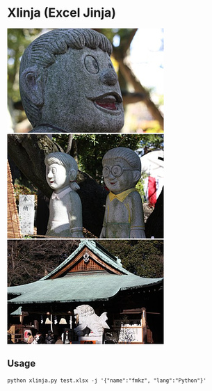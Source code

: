 # Xlinja (Excel Jinja)

![Jinja](images/1262329644.jpg)
![j](images/1262329650.jpg)
![n](images/1262329663.jpg)

## Usage

    python xlinja.py test.xlsx -j '{"name":"fmkz", "lang":"Python"}'